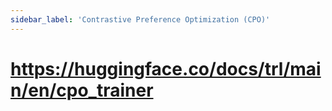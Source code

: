 ```yaml
---
sidebar_label: 'Contrastive Preference Optimization (CPO)'
---
```


# https://huggingface.co/docs/trl/main/en/cpo_trainer